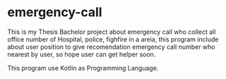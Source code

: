 # emergency-call

This is my Thesis Bachelor project about emergency call who collect all office number of Hospital, police, fighfire in a areia,
this program include about user position to give recomendation emergency call number who nearest by user, so hope user can get helper soon.

This program use Kotlin as Programming Language.
